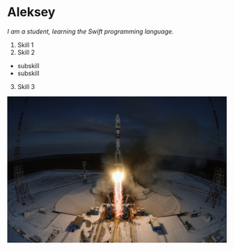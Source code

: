 # Aleksey #

_I am a student, learning the Swift programming language._

1. Skill 1
2. Skill 2
 - subskill
 - subskill
3. Skill 3

![image](img/start.jpg)
